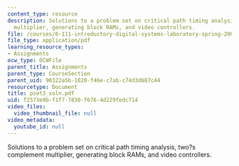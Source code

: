 ```yaml
---
content_type: resource
description: Solutions to a problem set on critical path timing analysis, two?s complement
  multiplier, generating block RAMs, and video controllers.
file: /courses/6-111-introductory-digital-systems-laboratory-spring-2006/f2573e9bf1f77830f6764d229fedc714_pset3_soln.pdf
file_type: application/pdf
learning_resource_types:
- Assignments
ocw_type: OCWFile
parent_title: Assignments
parent_type: CourseSection
parent_uid: 90322a5b-1820-f46e-c7ab-c74d3d687c44
resourcetype: Document
title: pset3_soln.pdf
uid: f2573e9b-f1f7-7830-f676-4d229fedc714
video_files:
  video_thumbnail_file: null
video_metadata:
  youtube_id: null
---
```

Solutions to a problem set on critical path timing analysis, two?s complement multiplier, generating block RAMs, and video controllers.